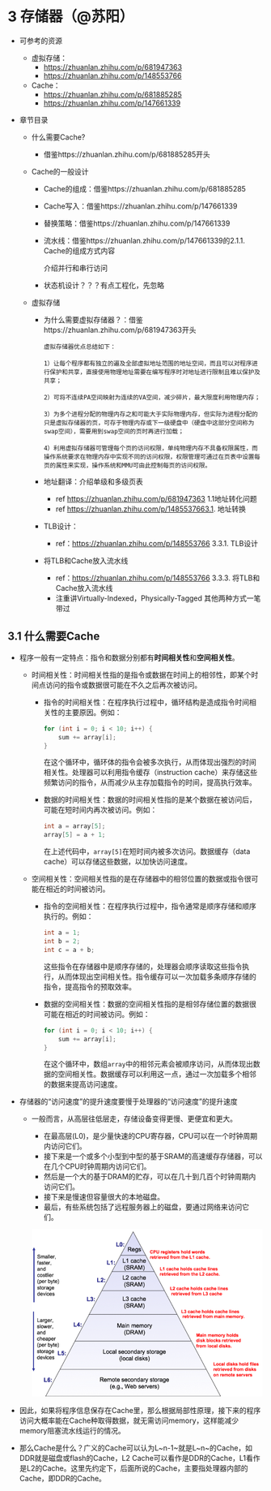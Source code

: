 # 3 存储器（@苏阳）

- 可参考的资源

    - 虚拟存储：
        - https://zhuanlan.zhihu.com/p/681947363
        - https://zhuanlan.zhihu.com/p/148553766
    - Cache：
        - https://zhuanlan.zhihu.com/p/681885285
        - https://zhuanlan.zhihu.com/p/147661339

- 章节目录

    - 什么需要Cache?

        - 借鉴https://zhuanlan.zhihu.com/p/681885285开头

    - Cache的一般设计

        - Cache的组成：借鉴https://zhuanlan.zhihu.com/p/681885285

        - Cache写入：借鉴https://zhuanlan.zhihu.com/p/147661339

        - 替换策略：借鉴https://zhuanlan.zhihu.com/p/147661339

        - 流水线：借鉴https://zhuanlan.zhihu.com/p/147661339的2.1.1. Cache的组成方式内容

            介绍并行和串行访问

        - 状态机设计？？？有点工程化，先忽略

    - 虚拟存储

        - 为什么需要虚拟存储器？：借鉴https://zhuanlan.zhihu.com/p/681947363开头

            ```
            虚拟存储器优点总结如下：
            
            1）让每个程序都有独立的遍及全部虚拟地址范围的地址空间，而且可以对程序进行保护和共享，直接使用物理地址需要在编写程序时对地址进行限制且难以保护及共享；
            
            2）可将不连续PA空间映射为连续的VA空间，减少碎片，最大限度利用物理内存；
            
            3）为多个进程分配的物理内存之和可能大于实际物理内存，但实际为进程分配的只是虚拟存储器的页，可存于物理内存或下一级硬盘中（硬盘中这部分空间称为swap空间），需要用到swap空间的页时再进行加载；
            
            4）利用虚拟存储器可管理每个页的访问权限，单纯物理内存不具备权限属性，而操作系统要求在物理内存中实现不同的访问权限，权限管理可通过在页表中设置每页的属性来实现，操作系统和MMU可由此控制每页的访问权限。
            ```

        - 地址翻译：介绍单级和多级页表

            - ref https://zhuanlan.zhihu.com/p/681947363 1.1地址转化问题
            - ref https://zhuanlan.zhihu.com/p/1485537663.1. 地址转换

        - TLB设计：

            - ref：https://zhuanlan.zhihu.com/p/148553766 3.3.1. TLB设计

        - 将TLB和Cache放入流水线

            - ref：https://zhuanlan.zhihu.com/p/148553766 3.3.3. 将TLB和Cache放入流水线
            - 注重讲Virtually-Indexed，Physically-Tagged 其他两种方式一笔带过

## 3.1 什么需要Cache

-   程序一般有一定特点：指令和数据分别都有**时间相关性**和**空间相关性**。

    -   时间相关性：时间相关性指的是指令或数据在时间上的相邻性，即某个时间点访问的指令或数据很可能在不久之后再次被访问。

        -   指令的时间相关性：在程序执行过程中，循环结构是造成指令时间相关性的主要原因。例如：

            ```c
            for (int i = 0; i < 10; i++) {
                sum += array[i];
            }
            ```

            在这个循环中，循环体的指令会被多次执行，从而体现出强烈的时间相关性。处理器可以利用指令缓存（instruction cache）来存储这些频繁访问的指令，从而减少从主存加载指令的时间，提高执行效率。

        -   数据的时间相关性：数据的时间相关性指的是某个数据在被访问后，可能在短时间内再次被访问。例如：

            ```c
            int a = array[5];
            array[5] = a + 1;
            ```

            在上述代码中，`array[5]`在短时间内被多次访问。数据缓存（data cache）可以存储这些数据，以加快访问速度。

    -   空间相关性：空间相关性指的是在存储器中的相邻位置的数据或指令很可能在相近的时间被访问。

        -   指令的空间相关性：在程序执行过程中，指令通常是顺序存储和顺序执行的。例如：

            ```c
            int a = 1;
            int b = 2;
            int c = a + b;
            ```

            这些指令在存储器中是顺序存储的，处理器会顺序读取这些指令执行，从而体现出空间相关性。指令缓存可以一次加载多条顺序存储的指令，提高指令的预取效率。

        -   数据的空间相关性：数据的空间相关性指的是相邻存储位置的数据很可能在相近的时间被访问。例如：

            ```c
            for (int i = 0; i < 10; i++) {
                sum += array[i];
            }
            ```

            在这个循环中，数组`array`中的相邻元素会被顺序访问，从而体现出数据的空间相关性。数据缓存可以利用这一点，通过一次加载多个相邻的数据来提高访问速度。

-   存储器的“访问速度”的提升速度要慢于处理器的“访问速度”的提升速度

    -   一般而言，从高层往低层走，存储设备变得更慢、更便宜和更大。

        -   在最高层(L0)，是少量快速的CPU寄存器，CPU可以在一个时钟周期内访问它们。
        -   接下来是一个或多个小型到中型的基于SRAM的高速缓存存储器，可以在几个CPU时钟周期内访问它们。
        -   然后是一个大的基于DRAM的贮存，可以在几十到几百个时钟周期内访问它们。
        -   接下来是慢速但容量很大的本地磁盘。
        -   最后，有些系统包括了远程服务器上的磁盘，要通过网络来访问它们。

        ![memory_hierarchy](./assets/memory_hierarchy.png)

-   因此，如果将程序信息保存在Cache里，那么根据局部性原理，接下来的程序访问大概率能在Cache种取得数据，就无需访问memory，这样能减少memory阻塞流水线运行的情况。

-   那么Cache是什么？广义的Cache可以认为L~n-1~就是L~n~的Cache，如DDR就是磁盘或flash的Cache，L2 Cache可以看作是DDR的Cache，L1看作是L2的Cache。这里先约定下，后面所说的Cache，主要指处理器内部的Cache，即DDR的Cache。